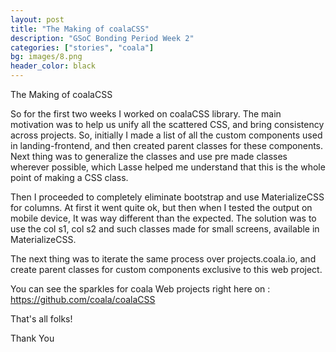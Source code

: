 ```yaml
---
layout: post
title: "The Making of coalaCSS"
description: "GSoC Bonding Period Week 2"
categories: ["stories", "coala"]
bg: images/8.png
header_color: black
---
```


The Making of coalaCSS

So for the first two weeks I worked on coalaCSS library. The main motivation was to help us unify all the scattered CSS, and bring consistency across projects. So, initially I made a list of all the custom components used in landing-frontend, and then created parent classes for these components. Next thing was to generalize the classes and use pre made classes wherever possible, which Lasse helped me understand that this is the whole point of making a CSS class. 


Then I proceeded to completely eliminate bootstrap and use MaterializeCSS for columns. At first it went quite ok, but then when I tested the output on mobile device, It was way different than the expected. The solution was to use the col s1, col s2 and such classes made for small screens, available in MaterializeCSS.


The next thing was to iterate the same process over projects.coala.io, and create parent classes for custom components exclusive to this web project. 

You can see the sparkles for coala Web projects right here on : 
https://github.com/coala/coalaCSS


That's all folks!

Thank You
